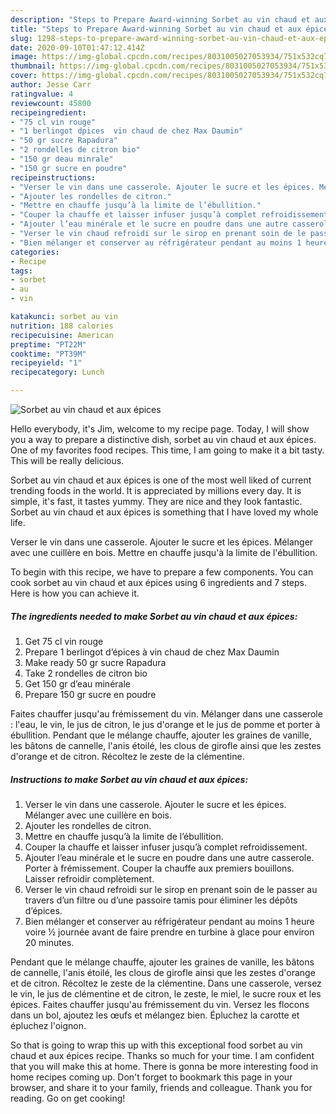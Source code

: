 ```yaml
---
description: "Steps to Prepare Award-winning Sorbet au vin chaud et aux épices"
title: "Steps to Prepare Award-winning Sorbet au vin chaud et aux épices"
slug: 1298-steps-to-prepare-award-winning-sorbet-au-vin-chaud-et-aux-epices
date: 2020-09-10T01:47:12.414Z
image: https://img-global.cpcdn.com/recipes/8031005027053934/751x532cq70/sorbet-au-vin-chaud-et-aux-epices-photo-principale-de-la-recette.jpg
thumbnail: https://img-global.cpcdn.com/recipes/8031005027053934/751x532cq70/sorbet-au-vin-chaud-et-aux-epices-photo-principale-de-la-recette.jpg
cover: https://img-global.cpcdn.com/recipes/8031005027053934/751x532cq70/sorbet-au-vin-chaud-et-aux-epices-photo-principale-de-la-recette.jpg
author: Jesse Carr
ratingvalue: 4
reviewcount: 45800
recipeingredient:
- "75 cl vin rouge"
- "1 berlingot dpices  vin chaud de chez Max Daumin"
- "50 gr sucre Rapadura"
- "2 rondelles de citron bio"
- "150 gr deau minrale"
- "150 gr sucre en poudre"
recipeinstructions:
- "Verser le vin dans une casserole. Ajouter le sucre et les épices. Mélanger avec une cuillère en bois."
- "Ajouter les rondelles de citron."
- "Mettre en chauffe jusqu’à la limite de l’ébullition."
- "Couper la chauffe et laisser infuser jusqu’à complet refroidissement."
- "Ajouter l’eau minérale et le sucre en poudre dans une autre casserole. Porter à frémissement. Couper la chauffe aux premiers bouillons. Laisser refroidir complètement."
- "Verser le vin chaud refroidi sur le sirop en prenant soin de le passer au travers d’un filtre ou d’une passoire tamis pour éliminer les dépôts d’épices."
- "Bien mélanger et conserver au réfrigérateur pendant au moins 1 heure voire ½ journée avant de faire prendre en turbine à glace pour environ 20 minutes."
categories:
- Recipe
tags:
- sorbet
- au
- vin

katakunci: sorbet au vin 
nutrition: 188 calories
recipecuisine: American
preptime: "PT22M"
cooktime: "PT39M"
recipeyield: "1"
recipecategory: Lunch

---
```



![Sorbet au vin chaud et aux épices](https://img-global.cpcdn.com/recipes/8031005027053934/751x532cq70/sorbet-au-vin-chaud-et-aux-epices-photo-principale-de-la-recette.jpg)

Hello everybody, it's Jim, welcome to my recipe page. Today, I will show you a way to prepare a distinctive dish, sorbet au vin chaud et aux épices. One of my favorites food recipes. This time, I am going to make it a bit tasty. This will be really delicious.

Sorbet au vin chaud et aux épices is one of the most well liked of current trending foods in the world. It is appreciated by millions every day. It is simple, it's fast, it tastes yummy. They are nice and they look fantastic. Sorbet au vin chaud et aux épices is something that I have loved my whole life.

Verser le vin dans une casserole. Ajouter le sucre et les épices. Mélanger avec une cuillère en bois. Mettre en chauffe jusqu&#39;à la limite de l&#39;ébullition.


To begin with this recipe, we have to prepare a few components. You can cook sorbet au vin chaud et aux épices using 6 ingredients and 7 steps. Here is how you can achieve it.

<!--inarticleads1-->

##### The ingredients needed to make Sorbet au vin chaud et aux épices:

1. Get 75 cl vin rouge
1. Prepare 1 berlingot d’épices à vin chaud de chez Max Daumin
1. Make ready 50 gr sucre Rapadura
1. Take 2 rondelles de citron bio
1. Get 150 gr d’eau minérale
1. Prepare 150 gr sucre en poudre


Faites chauffer jusqu&#39;au frémissement du vin. Mélanger dans une casserole : l&#39;eau, le vin, le jus de citron, le jus d&#39;orange et le jus de pomme et porter à ébullition. Pendant que le mélange chauffe, ajouter les graines de vanille, les bâtons de cannelle, l&#39;anis étoilé, les clous de girofle ainsi que les zestes d&#39;orange et de citron. Récoltez le zeste de la clémentine. 

<!--inarticleads2-->

##### Instructions to make Sorbet au vin chaud et aux épices:

1. Verser le vin dans une casserole. Ajouter le sucre et les épices. Mélanger avec une cuillère en bois.
1. Ajouter les rondelles de citron.
1. Mettre en chauffe jusqu’à la limite de l’ébullition.
1. Couper la chauffe et laisser infuser jusqu’à complet refroidissement.
1. Ajouter l’eau minérale et le sucre en poudre dans une autre casserole. Porter à frémissement. Couper la chauffe aux premiers bouillons. Laisser refroidir complètement.
1. Verser le vin chaud refroidi sur le sirop en prenant soin de le passer au travers d’un filtre ou d’une passoire tamis pour éliminer les dépôts d’épices.
1. Bien mélanger et conserver au réfrigérateur pendant au moins 1 heure voire ½ journée avant de faire prendre en turbine à glace pour environ 20 minutes.


Pendant que le mélange chauffe, ajouter les graines de vanille, les bâtons de cannelle, l&#39;anis étoilé, les clous de girofle ainsi que les zestes d&#39;orange et de citron. Récoltez le zeste de la clémentine. Dans une casserole, versez le vin, le jus de clémentine et de citron, le zeste, le miel, le sucre roux et les épices. Faites chauffer jusqu&#39;au frémissement du vin. Versez les flocons dans un bol, ajoutez les œufs et mélangez bien. Épluchez la carotte et épluchez l&#39;oignon. 

So that is going to wrap this up with this exceptional food sorbet au vin chaud et aux épices recipe. Thanks so much for your time. I am confident that you will make this at home. There is gonna be more interesting food in home recipes coming up. Don't forget to bookmark this page in your browser, and share it to your family, friends and colleague. Thank you for reading. Go on get cooking!
